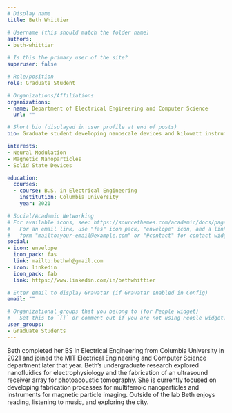 ```yaml
---
# Display name
title: Beth Whittier

# Username (this should match the folder name)
authors:
- beth-whittier

# Is this the primary user of the site?
superuser: false

# Role/position
role: Graduate Student

# Organizations/Affiliations
organizations:
- name: Department of Electrical Engineering and Computer Science
  url: ""

# Short bio (displayed in user profile at end of posts)
bio: Graduate student developing nanoscale devices and kilowatt instrumentation

interests:
- Neural Modulation
- Magnetic Nanoparticles
- Solid State Devices

education:
  courses:
  - course: B.S. in Electrical Engineering
    institution: Columbia University
    year: 2021

# Social/Academic Networking
# For available icons, see: https://sourcethemes.com/academic/docs/page-builder/#icons
#   For an email link, use "fas" icon pack, "envelope" icon, and a link in the
#   form "mailto:your-email@example.com" or "#contact" for contact widget.
social:
- icon: envelope
  icon_pack: fas
  link: mailto:bethwh@gmail.com
- icon: linkedin
  icon_pack: fab
  link: https://www.linkedin.com/in/bethwhittier

# Enter email to display Gravatar (if Gravatar enabled in Config)
email: ""

# Organizational groups that you belong to (for People widget)
#   Set this to `[]` or comment out if you are not using People widget.
user_groups:
- Graduate Students
---
```


Beth completed her BS in Electrical Engineering from Columbia University in 2021 and joined the MIT Electrical Engineering and Computer Science department later that year. Beth’s undergraduate research explored nanofluidics for electrophysiology and the fabrication of an ultrasound receiver array for photoacoustic tomography. She is currently focused on developing fabrication processes for multiferroic nanoparticles and instruments for magnetic particle imaging. Outside of the lab Beth enjoys reading, listening to music, and exploring the city. 
